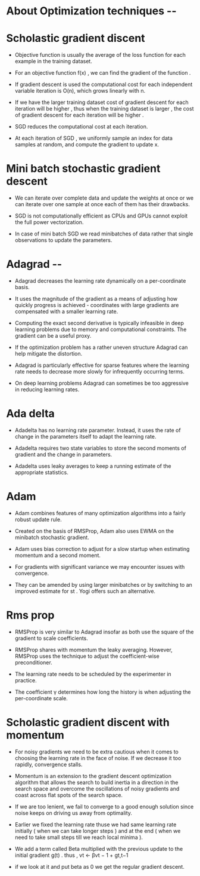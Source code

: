 # About Optimization techniques --

# Scholastic gradient discent

- Objective function is usually the average of the loss function for each example in the training dataset.

- For an objective function f(x) , we can find the gradient of the function .

- If gradient descent is used the computational cost for each independent variable iteration is O(n), which grows linearly with n.

- If we have the larger training dataset cost of gradient descent for each iteration will be higher , thus when the training dataset is larger , the cost of gradient descent for each iteration will be higher .

- SGD reduces the computational cost at each iteration.

- At each iteration of SGD , we uniformly sample an index for data samples at random, and compute the gradient to update x.

# Mini batch stochastic gradient descent

- We can iterate over complete data and update the weights at once or we can iterate over one sample at once each of them has their drawbacks.

- SGD is not computationally efficient as CPUs and GPUs cannot exploit the full power vectorization.

- In case of mini batch SGD we read minibatches of data rather that single observations to update the parameters.

# Adagrad --

- Adagrad decreases the learning rate dynamically on a per-coordinate basis.

- It uses the magnitude of the gradient as a means of adjusting how quickly progress is achieved - coordinates with large gradients are compensated with a smaller learning rate.

- Computing the exact second derivative is typically infeasible in deep learning problems due to memory and computational constraints. The gradient can be a useful proxy.

- If the optimization problem has a rather uneven structure Adagrad can help mitigate the distortion.

- Adagrad is particularly effective for sparse features where the learning rate needs to decrease more slowly for infrequently occurring terms.

- On deep learning problems Adagrad can sometimes be too aggressive in reducing learning rates.

# Ada delta

- Adadelta has no learning rate parameter. Instead, it uses the rate of change in the parameters itself to adapt the learning rate.

- Adadelta requires two state variables to store the second moments of gradient and the change in parameters.

- Adadelta uses leaky averages to keep a running estimate of the appropriate statistics.

# Adam

- Adam combines features of many optimization algorithms into a fairly robust update rule.

- Created on the basis of RMSProp, Adam also uses EWMA on the minibatch stochastic gradient.

- Adam uses bias correction to adjust for a slow startup when estimating momentum and a second moment.

- For gradients with significant variance we may encounter issues with convergence.

- They can be amended by using larger minibatches or by switching to an improved estimate for st . Yogi offers such an alternative.

# Rms prop

- RMSProp is very similar to Adagrad insofar as both use the square of the gradient to scale coefficients.

- RMSProp shares with momentum the leaky averaging. However, RMSProp uses the technique to adjust the coefficient-wise preconditioner.

- The learning rate needs to be scheduled by the experimenter in practice.

- The coefficient γ determines how long the history is when adjusting the per-coordinate scale.

# Scholastic gradient discent with momentum

- For noisy gradients we need to be extra cautious when it comes to choosing the learning rate in the face of noise. If we decrease it too rapidly, convergence stalls.

- Momentum is an extension to the gradient descent optimization algorithm that allows the search to build inertia in a direction in the search space and overcome the oscillations of noisy gradients and coast across flat spots of the search space.

- If we are too lenient, we fail to converge to a good enough solution since noise keeps on driving us away from optimality.

- Earlier we fixed the learning rate thuse we had same learning rate initially ( when we can take longer steps ) and at the end ( when we need to take small steps till we reach local minima ).

- We add a term called Beta multiplied with the previous update to the initial gradient g(t) .
  thus , vt ← βvt − 1 + gt,t−1

- if we look at it and put beta as 0 we get the regular gradient descent.
